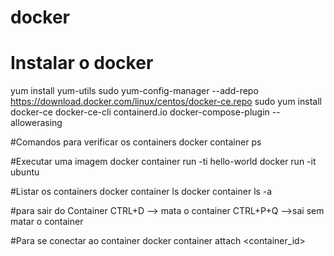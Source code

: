 # docker

# Instalar o docker

yum install yum-utils
sudo yum-config-manager     --add-repo     https://download.docker.com/linux/centos/docker-ce.repo
sudo yum install docker-ce docker-ce-cli containerd.io docker-compose-plugin --allowerasing

#Comandos para verificar os containers
docker container ps

#Executar uma imagem
docker container run -ti hello-world
docker run -it ubuntu

#Listar os containers
docker container ls
docker container ls -a

#para sair do Container
CTRL+D --> mata o container
CTRL+P+Q -->sai sem matar o container

#Para se conectar ao container
docker container attach <container_id>
